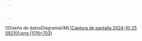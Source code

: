 ```yaml
---


---
```


<p>![Diseño de datosDiagramaUML]<a href="https://alumnosuady-my.sharepoint.com/personal/a19203818_alumnos_uady_mx/Documents/Captura%20de%20pantalla%202024-10-25%20092101.png">Captura de pantalla 2024-10-25 092101.png (1176×703)</a></p>


